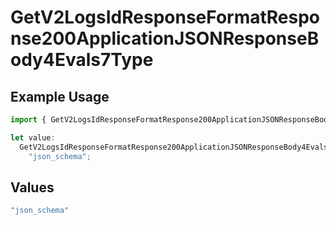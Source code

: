 # GetV2LogsIdResponseFormatResponse200ApplicationJSONResponseBody4Evals7Type

## Example Usage

```typescript
import { GetV2LogsIdResponseFormatResponse200ApplicationJSONResponseBody4Evals7Type } from "orq-poc-typescript-multi-env-version/models/operations";

let value:
  GetV2LogsIdResponseFormatResponse200ApplicationJSONResponseBody4Evals7Type =
    "json_schema";
```

## Values

```typescript
"json_schema"
```